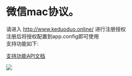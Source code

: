 # 微信mac协议。
 请进入  http://www.keduoduo.online/ 进行注册授权<br/>
 注册后将授权配置到app.config即可使用<br/>
 支持功能如下:<br/>

<a href="https://github.com/xuzeyu91/Xzy.Mac.WeChat/blob/master/API.txt" title="支持功能API文档">支持功能API文档</a><br/>

![](https://github.com/xuzeyu91/Xzy.Mac.WeChat/blob/master/demo.gif) <br/>